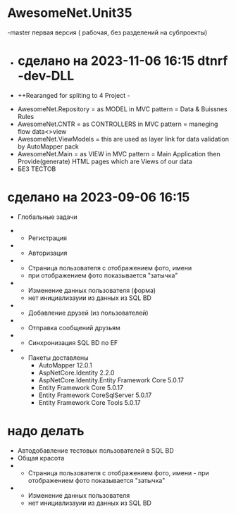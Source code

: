 # AwesomeNet.Unit35

-master первая версия  ( рабочая, без разделений на субпроекты)
 
-   # сделано   на 2023-11-06 16:15 dtnrf -dev-DLL
  - ++Rearanged for spliting to 4 Project -
   + AwesomeNet.Repository  = as MODEL in MVC pattern = Data & Buissnes Rules
   + AwesomeNet.CNTR = as CONTROLLERS in MVC pattern = maneging flow data<>view
   + AwesomeNet.ViewModels =  this are used as layer link for data validation by AutoMapper pack
   + AwesomeNet.Main = as VIEW in  MVC pattern = Main Application then Provide(generate) HTML pages which are Views of our data
   + БЕЗ ТЕСТОВ
     
  # сделано   на 2023-09-06 16:15
 - Глобальные задачи
  - - Регистрация
  - - Авторизация
  - - Страница пользователя с отображением фото, имени
    -  при отображением фото показывается "затычка"
  - - Изменение данных пользователя (форма)
    -   нет инициализауии из данных из SQL BD 
  - - Добавление друзей (из пользователей)
  - - Отправка сообщений друзьям
  - - Синхронизация SQL BD по EF

- - Пакеты доставлены
     +  AutoMapper 12.0.1
     +  AspNetCore.Identity 2.2.0
     +  AspNetCore.Identity.Entity Framework Core 5.0.17
     +  Entity Framework Core 5.0.17
     +  Entity Framework CoreSqlServer  5.0.17
     +  Entity Framework Core Tools  5.0.17
       
# надо делать
 - Автодобавление тестовых пользователей в SQL BD  
  - Общая красота
   - - Страница пользователя с отображением фото, имени
    -  при отображением фото показывается "затычка"
  - - Изменение данных пользователя 
    -   нет инициализауии из данных из SQL BD
